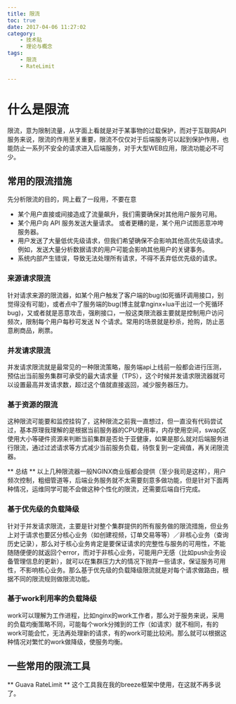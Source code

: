 ```yaml
---
title: 限流
toc: true
date: 2017-04-06 11:27:02
category: 
    - 技术贴
    - 理论与概念
tags: 
    - 限流
    - RateLimit

---
```


# 什么是限流
限流，意为限制流量，从字面上看就是对于某事物的过载保护，而对于互联网API服务来说，限流的作用至关重要，限流不仅仅对于后端服务可以起到保护作用，也能防止一系列不安全的请求进入后端服务，对于大型WEB应用，限流功能必不可少。

## 常用的限流措施
先分析限流的目的，网上截了一段用，不要在意
- 某个用户直接或间接造成了流量飙升，我们需要确保对其他用户服务可用。
- 某个用户向 API 服务发送大量请求。 或者更糟的是，某个用户试图恶意冲垮服务器。
- 用户发送了大量低优先级请求，但我们希望确保不会影响其他高优先级请求。 例如，发送大量分析数据请求的用户可能会影响其他用户的关键事务。
- 系统内部产生错误，导致无法处理所有请求，不得不丢弃低优先级的请求。
<!--more-->

### 来源请求限流
针对请求来源的限流器，如某个用户触发了客户端的bug(如死循环调用接口，别觉得没有可能)，或者点中了服务端的bug(博主就拿nginx+lua干出过一个死循环bug)，又或者就是恶意攻击，强刷接口，一般这类限流器主要就是控制用户访问频次，限制每个用户每秒可发送 N 个请求。常用的场景就是秒杀，抢购，防止恶意刷商品，刷票。

### 并发请求限流
并发请求限流就是最常见的一种限流策略，服务端api上线前一般都会进行压测，预估出当前服务集群可承受的最大请求量（TPS），这个时候并发请求限流器就可以设置最高并发请求数，超过这个值就直接返回，减少服务器压力。

### 基于资源的限流
这种限流可能要和监控挂钩了，这种限流之前我一直想过，但一直没有代码尝试过，基本原理我理解的是根据当前服务器的CPU使用率，内存使用空间，swap区使用大小等硬件资源来判断当前集群是否处于亚健康，如果是那么就对后端服务进行限流，通过过滤请求等方式减少当前服务负载，待恢复到一定阀值，再关闭限流器。

** 总结 **
以上几种限流器一般NGINX商业版都会提供（至少我司是这样），用户频次控制，粗细管道等，后端业务服务就不太需要刻意多做功能，但是针对下面两种情况，运维同学可能不会做这种个性化的限流，还需要后端自行完成。

### 基于优先级的负载降级
针对于并发请求限流，主要是针对整个集群提供的所有服务做的限流措施，但业务上对于请求也要区分核心业务（如创建视频，订单交易等等）／非核心业务（查询历史记录），那么对于核心业务肯定是要保证请求的完整性与服务的可用性，不能随随便便的就返回个error，而对于非核心业务，可能用户无感（比如push业务设备管理信息的更新），就可以在集群压力大的情况下抛弃一些请求，保证服务可用性，不影响核心业务。那么基于优先级的负载降级限流就是对每个请求做路由，根据不同的限流规则做限流功能。

### 基于work利用率的负载降级
work可以理解为工作进程，比如nginx的work工作者，那么对于服务来说，采用的负载均衡策略不同，可能每个work分摊到的工作（如请求）就不相同，有的work可能会忙，无法再处理新的请求，有的work可能比较闲。那么就可以根据这种情况对繁忙的work做降级，使服务均衡。


## 一些常用的限流工具
** Guava RateLimit **
这个工具我在我的breeze框架中使用，在这就不再多说了。
